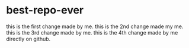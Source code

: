 # best-repo-ever

this is the first change made by me. 
this is the 2nd change made my me.
this is the 3rd change made by me.
this is the 4th change made by me directly on github.
